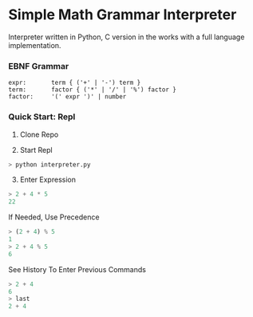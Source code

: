 # Simple Math Grammar Interpreter #
Interpreter written in Python, C version in the works with a full language implementation.

### EBNF Grammar ###
```
expr:       term { ('+' | '-') term }
term:       factor { ('*' | '/' | '%') factor }
factor:     '(' expr ')' | number
```

### Quick Start: Repl ###
1. Clone Repo

2. Start Repl
```py
> python interpreter.py
```

3. Enter Expression
```py
> 2 + 4 * 5
22
```

If Needed, Use Precedence
```py
> (2 + 4) % 5
1
> 2 + 4 % 5
6
```

See History To Enter Previous Commands
```py
> 2 + 4
6
> last
2 + 4
```
